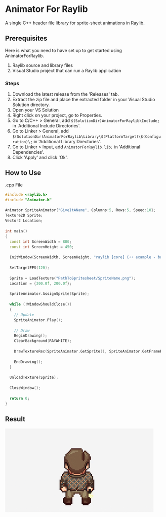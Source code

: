 # Animator For Raylib
A single C++ header file library for sprite-sheet animations in Raylib. 

## Prerequisites

Here is what you need to have set up to get started using AnimatorForRaylib.

1. Raylib source and library files
2. Visual Studio project that can run a Raylib application

### Steps
1. Download the latest release from the 'Releases' tab.
2. Extract the zip file and place the extracted folder in your Visual Studio Solution directory.
3. Open your VS Solution
4. Right click on your project, go to Properties.
5. Go to C/C++ > General, add `$(SolutionDir)AnimatorForRaylib\Include;` in 'Additional Include Directories'.
6. Go to Linker > General, add `$(SolutionDir)AnimatorForRaylib\Library\$(PlatformTarget)\$(Configuration)\;` in 'Additional Library Directories'.
7. Go to Linker > Input, add `AnimatorForRaylib.lib;` in 'Additional Dependencies'.
8. Click 'Apply' and click 'Ok'.

## How to Use

.cpp File
```cpp
#include <raylib.h>
#include "Animator.h"

Animator SpriteAnimator{"GiveItAName", Columns:5, Rows:5, Speed:10};
Texture2D Sprite;
Vector2 Location;

int main()
{
  const int ScreenWidth = 800;
  const int ScreenHeight = 450;

  InitWindow(ScreenWidth, ScreenHeight, "raylib [core] C++ example - basic window");

  SetTargetFPS(120);

  Sprite = LoadTexture("PathToSpritesheet/SpriteName.png");
  Location = {300.0f, 200.0f};

  SpriteAnimator.AssignSprite(Sprite);

  while (!WindowShouldClose())
  {
    // Update
    SpriteAnimator.Play();

    // Draw
    BeginDrawing();
    ClearBackground(RAYWHITE);

    DrawTextureRec(SpriteAnimator.GetSprite(), SpriteAnimator.GetFrameRec(), Location, WHITE);

    EndDrawing();
  }

  UnloadTexture(Sprite);
  
  CloseWindow();
  
  return 0;
}
```

## Result
![](AnimatorDemo.gif)
